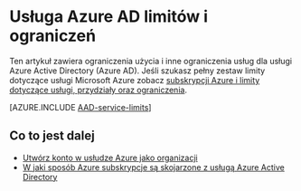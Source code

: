 <properties
    pageTitle="Azure limity dotyczące usługi Active Directory i ograniczeń"
    description="Użycie ograniczenia i limity innych usług dla usługi Azure Active Directory."
    services="active-directory"
    documentationCenter=""
    authors="curtand"
    manager="femila"
    editor=""/>

<tags
    ms.service="active-directory"
    ms.devlang="na"
    ms.topic="article"
    ms.tgt_pltfrm="na"
    ms.workload="identity"
    ms.date="08/23/2016"
    ms.author="curtand"/>

# <a name="azure-ad-service-limits-and-restrictions"></a>Usługa Azure AD limitów i ograniczeń

Ten artykuł zawiera ograniczenia użycia i inne ograniczenia usług dla usługi Azure Active Directory (Azure AD). Jeśli szukasz pełny zestaw limity dotyczące usługi Microsoft Azure zobacz [subskrypcji Azure i limity dotyczące usługi, przydziały oraz ograniczenia](../azure-subscription-service-limits.md).

[AZURE.INCLUDE [AAD-service-limits](../../includes/active-directory-service-limits-include.md)]

## <a name="whats-next"></a>Co to jest dalej
- [Utwórz konto w usłudze Azure jako organizacji](sign-up-organization.md)
- [W jaki sposób Azure subskrypcje są skojarzone z usługą Azure Active Directory](active-directory-how-subscriptions-associated-directory.md)
